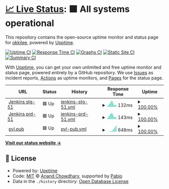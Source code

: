 # [📈 Live Status](https://up.pvl.pub): <!--live status--> **🟩 All systems operational**

This repository contains the open-source uptime monitor and status page for [okkilee](https://up.pvl.pub), powered by [Upptime](https://github.com/upptime/upptime).

[![Uptime CI](https://github.com/okkilee/up/workflows/Uptime%20CI/badge.svg)](https://github.com/okkilee/up/actions?query=workflow%3A%22Uptime+CI%22)
[![Response Time CI](https://github.com/okkilee/up/workflows/Response%20Time%20CI/badge.svg)](https://github.com/okkilee/up/actions?query=workflow%3A%22Response+Time+CI%22)
[![Graphs CI](https://github.com/okkilee/up/workflows/Graphs%20CI/badge.svg)](https://github.com/okkilee/up/actions?query=workflow%3A%22Graphs+CI%22)
[![Static Site CI](https://github.com/okkilee/up/workflows/Static%20Site%20CI/badge.svg)](https://github.com/okkilee/up/actions?query=workflow%3A%22Static+Site+CI%22)
[![Summary CI](https://github.com/okkilee/up/workflows/Summary%20CI/badge.svg)](https://github.com/okkilee/up/actions?query=workflow%3A%22Summary+CI%22)

With [Upptime](https://upptime.js.org), you can get your own unlimited and free uptime monitor and status page, powered entirely by a GitHub repository. We use [Issues](https://github.com/okkilee/up/issues) as incident reports, [Actions](https://github.com/okkilee/up/actions) as uptime monitors, and [Pages](https://up.pvl.pub) for the status page.

<!--start: status pages-->
<!-- This summary is generated by Upptime (https://github.com/upptime/upptime) -->
<!-- Do not edit this manually, your changes will be overwritten -->
<!-- prettier-ignore -->
| URL | Status | History | Response Time | Uptime |
| --- | ------ | ------- | ------------- | ------ |
| <img alt="" src="https://icons.duckduckgo.com/ip3/jenkins.stg-51.aws.agilent.com.ico" height="13"> [Jenkins stg-51](https://jenkins.stg-51.aws.agilent.com/login) | 🟩 Up | [jenkins-stg-51.yml](https://github.com/okkilee/up/commits/HEAD/history/jenkins-stg-51.yml) | <details><summary><img alt="Response time graph" src="./graphs/jenkins-stg-51/response-time-week.png" height="20"> 132ms</summary><br><a href="https://up.pvl.pub/history/jenkins-stg-51"><img alt="Response time 132" src="https://img.shields.io/endpoint?url=https%3A%2F%2Fraw.githubusercontent.com%2Fokkilee%2Fup%2FHEAD%2Fapi%2Fjenkins-stg-51%2Fresponse-time.json"></a><br><a href="https://up.pvl.pub/history/jenkins-stg-51"><img alt="24-hour response time 132" src="https://img.shields.io/endpoint?url=https%3A%2F%2Fraw.githubusercontent.com%2Fokkilee%2Fup%2FHEAD%2Fapi%2Fjenkins-stg-51%2Fresponse-time-day.json"></a><br><a href="https://up.pvl.pub/history/jenkins-stg-51"><img alt="7-day response time 132" src="https://img.shields.io/endpoint?url=https%3A%2F%2Fraw.githubusercontent.com%2Fokkilee%2Fup%2FHEAD%2Fapi%2Fjenkins-stg-51%2Fresponse-time-week.json"></a><br><a href="https://up.pvl.pub/history/jenkins-stg-51"><img alt="30-day response time 132" src="https://img.shields.io/endpoint?url=https%3A%2F%2Fraw.githubusercontent.com%2Fokkilee%2Fup%2FHEAD%2Fapi%2Fjenkins-stg-51%2Fresponse-time-month.json"></a><br><a href="https://up.pvl.pub/history/jenkins-stg-51"><img alt="1-year response time 132" src="https://img.shields.io/endpoint?url=https%3A%2F%2Fraw.githubusercontent.com%2Fokkilee%2Fup%2FHEAD%2Fapi%2Fjenkins-stg-51%2Fresponse-time-year.json"></a></details> | <details><summary><a href="https://up.pvl.pub/history/jenkins-stg-51">100.00%</a></summary><a href="https://up.pvl.pub/history/jenkins-stg-51"><img alt="All-time uptime 100.00%" src="https://img.shields.io/endpoint?url=https%3A%2F%2Fraw.githubusercontent.com%2Fokkilee%2Fup%2FHEAD%2Fapi%2Fjenkins-stg-51%2Fuptime.json"></a><br><a href="https://up.pvl.pub/history/jenkins-stg-51"><img alt="24-hour uptime 100.00%" src="https://img.shields.io/endpoint?url=https%3A%2F%2Fraw.githubusercontent.com%2Fokkilee%2Fup%2FHEAD%2Fapi%2Fjenkins-stg-51%2Fuptime-day.json"></a><br><a href="https://up.pvl.pub/history/jenkins-stg-51"><img alt="7-day uptime 100.00%" src="https://img.shields.io/endpoint?url=https%3A%2F%2Fraw.githubusercontent.com%2Fokkilee%2Fup%2FHEAD%2Fapi%2Fjenkins-stg-51%2Fuptime-week.json"></a><br><a href="https://up.pvl.pub/history/jenkins-stg-51"><img alt="30-day uptime 100.00%" src="https://img.shields.io/endpoint?url=https%3A%2F%2Fraw.githubusercontent.com%2Fokkilee%2Fup%2FHEAD%2Fapi%2Fjenkins-stg-51%2Fuptime-month.json"></a><br><a href="https://up.pvl.pub/history/jenkins-stg-51"><img alt="1-year uptime 100.00%" src="https://img.shields.io/endpoint?url=https%3A%2F%2Fraw.githubusercontent.com%2Fokkilee%2Fup%2FHEAD%2Fapi%2Fjenkins-stg-51%2Fuptime-year.json"></a></details>
| <img alt="" src="https://icons.duckduckgo.com/ip3/jenkins.prd-51.aws.agilent.com.ico" height="13"> [Jenkins prd-51](https://jenkins.prd-51.aws.agilent.com/login) | 🟩 Up | [jenkins-prd-51.yml](https://github.com/okkilee/up/commits/HEAD/history/jenkins-prd-51.yml) | <details><summary><img alt="Response time graph" src="./graphs/jenkins-prd-51/response-time-week.png" height="20"> 143ms</summary><br><a href="https://up.pvl.pub/history/jenkins-prd-51"><img alt="Response time 143" src="https://img.shields.io/endpoint?url=https%3A%2F%2Fraw.githubusercontent.com%2Fokkilee%2Fup%2FHEAD%2Fapi%2Fjenkins-prd-51%2Fresponse-time.json"></a><br><a href="https://up.pvl.pub/history/jenkins-prd-51"><img alt="24-hour response time 143" src="https://img.shields.io/endpoint?url=https%3A%2F%2Fraw.githubusercontent.com%2Fokkilee%2Fup%2FHEAD%2Fapi%2Fjenkins-prd-51%2Fresponse-time-day.json"></a><br><a href="https://up.pvl.pub/history/jenkins-prd-51"><img alt="7-day response time 143" src="https://img.shields.io/endpoint?url=https%3A%2F%2Fraw.githubusercontent.com%2Fokkilee%2Fup%2FHEAD%2Fapi%2Fjenkins-prd-51%2Fresponse-time-week.json"></a><br><a href="https://up.pvl.pub/history/jenkins-prd-51"><img alt="30-day response time 143" src="https://img.shields.io/endpoint?url=https%3A%2F%2Fraw.githubusercontent.com%2Fokkilee%2Fup%2FHEAD%2Fapi%2Fjenkins-prd-51%2Fresponse-time-month.json"></a><br><a href="https://up.pvl.pub/history/jenkins-prd-51"><img alt="1-year response time 143" src="https://img.shields.io/endpoint?url=https%3A%2F%2Fraw.githubusercontent.com%2Fokkilee%2Fup%2FHEAD%2Fapi%2Fjenkins-prd-51%2Fresponse-time-year.json"></a></details> | <details><summary><a href="https://up.pvl.pub/history/jenkins-prd-51">100.00%</a></summary><a href="https://up.pvl.pub/history/jenkins-prd-51"><img alt="All-time uptime 100.00%" src="https://img.shields.io/endpoint?url=https%3A%2F%2Fraw.githubusercontent.com%2Fokkilee%2Fup%2FHEAD%2Fapi%2Fjenkins-prd-51%2Fuptime.json"></a><br><a href="https://up.pvl.pub/history/jenkins-prd-51"><img alt="24-hour uptime 100.00%" src="https://img.shields.io/endpoint?url=https%3A%2F%2Fraw.githubusercontent.com%2Fokkilee%2Fup%2FHEAD%2Fapi%2Fjenkins-prd-51%2Fuptime-day.json"></a><br><a href="https://up.pvl.pub/history/jenkins-prd-51"><img alt="7-day uptime 100.00%" src="https://img.shields.io/endpoint?url=https%3A%2F%2Fraw.githubusercontent.com%2Fokkilee%2Fup%2FHEAD%2Fapi%2Fjenkins-prd-51%2Fuptime-week.json"></a><br><a href="https://up.pvl.pub/history/jenkins-prd-51"><img alt="30-day uptime 100.00%" src="https://img.shields.io/endpoint?url=https%3A%2F%2Fraw.githubusercontent.com%2Fokkilee%2Fup%2FHEAD%2Fapi%2Fjenkins-prd-51%2Fuptime-month.json"></a><br><a href="https://up.pvl.pub/history/jenkins-prd-51"><img alt="1-year uptime 100.00%" src="https://img.shields.io/endpoint?url=https%3A%2F%2Fraw.githubusercontent.com%2Fokkilee%2Fup%2FHEAD%2Fapi%2Fjenkins-prd-51%2Fuptime-year.json"></a></details>
| <img alt="" src="https://icons.duckduckgo.com/ip3/up.pvl.pub.ico" height="13"> [pvl.pub](https://up.pvl.pub) | 🟩 Up | [pvl-pub.yml](https://github.com/okkilee/up/commits/HEAD/history/pvl-pub.yml) | <details><summary><img alt="Response time graph" src="./graphs/pvl-pub/response-time-week.png" height="20"> 648ms</summary><br><a href="https://up.pvl.pub/history/pvl-pub"><img alt="Response time 648" src="https://img.shields.io/endpoint?url=https%3A%2F%2Fraw.githubusercontent.com%2Fokkilee%2Fup%2FHEAD%2Fapi%2Fpvl-pub%2Fresponse-time.json"></a><br><a href="https://up.pvl.pub/history/pvl-pub"><img alt="24-hour response time 648" src="https://img.shields.io/endpoint?url=https%3A%2F%2Fraw.githubusercontent.com%2Fokkilee%2Fup%2FHEAD%2Fapi%2Fpvl-pub%2Fresponse-time-day.json"></a><br><a href="https://up.pvl.pub/history/pvl-pub"><img alt="7-day response time 648" src="https://img.shields.io/endpoint?url=https%3A%2F%2Fraw.githubusercontent.com%2Fokkilee%2Fup%2FHEAD%2Fapi%2Fpvl-pub%2Fresponse-time-week.json"></a><br><a href="https://up.pvl.pub/history/pvl-pub"><img alt="30-day response time 648" src="https://img.shields.io/endpoint?url=https%3A%2F%2Fraw.githubusercontent.com%2Fokkilee%2Fup%2FHEAD%2Fapi%2Fpvl-pub%2Fresponse-time-month.json"></a><br><a href="https://up.pvl.pub/history/pvl-pub"><img alt="1-year response time 648" src="https://img.shields.io/endpoint?url=https%3A%2F%2Fraw.githubusercontent.com%2Fokkilee%2Fup%2FHEAD%2Fapi%2Fpvl-pub%2Fresponse-time-year.json"></a></details> | <details><summary><a href="https://up.pvl.pub/history/pvl-pub">100.00%</a></summary><a href="https://up.pvl.pub/history/pvl-pub"><img alt="All-time uptime 100.00%" src="https://img.shields.io/endpoint?url=https%3A%2F%2Fraw.githubusercontent.com%2Fokkilee%2Fup%2FHEAD%2Fapi%2Fpvl-pub%2Fuptime.json"></a><br><a href="https://up.pvl.pub/history/pvl-pub"><img alt="24-hour uptime 100.00%" src="https://img.shields.io/endpoint?url=https%3A%2F%2Fraw.githubusercontent.com%2Fokkilee%2Fup%2FHEAD%2Fapi%2Fpvl-pub%2Fuptime-day.json"></a><br><a href="https://up.pvl.pub/history/pvl-pub"><img alt="7-day uptime 100.00%" src="https://img.shields.io/endpoint?url=https%3A%2F%2Fraw.githubusercontent.com%2Fokkilee%2Fup%2FHEAD%2Fapi%2Fpvl-pub%2Fuptime-week.json"></a><br><a href="https://up.pvl.pub/history/pvl-pub"><img alt="30-day uptime 100.00%" src="https://img.shields.io/endpoint?url=https%3A%2F%2Fraw.githubusercontent.com%2Fokkilee%2Fup%2FHEAD%2Fapi%2Fpvl-pub%2Fuptime-month.json"></a><br><a href="https://up.pvl.pub/history/pvl-pub"><img alt="1-year uptime 100.00%" src="https://img.shields.io/endpoint?url=https%3A%2F%2Fraw.githubusercontent.com%2Fokkilee%2Fup%2FHEAD%2Fapi%2Fpvl-pub%2Fuptime-year.json"></a></details>

<!--end: status pages-->

[**Visit our status website →**](https://up.pvl.pub)

## 📄 License

- Powered by: [Upptime](https://github.com/upptime/upptime)
- Code: [MIT](./LICENSE) © [Anand Chowdhary](https://anandchowdhary.com), supported by [Pabio](https://pabio.com)
- Data in the `./history` directory: [Open Database License](https://opendatacommons.org/licenses/odbl/1-0/)
